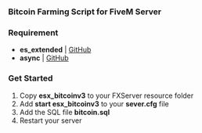 ### Bitcoin Farming Script for FiveM Server

### Requirement
- **es_extended** | [GitHub](https://github.com/ESX-Org/es_extended)
- **async** | [GitHub](https://github.com/ESX-Org/async)

### Get Started
1) Copy **esx_bitcoinv3** to your FXServer resource folder
2) Add **start esx_bitcoinv3** to your **sever.cfg** file
3) Add the SQL file **bitcoin.sql**
4) Restart your server

